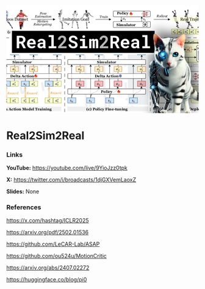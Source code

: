 ![thumbnail](thumbnail.png)

# Real2Sim2Real

### Links

**YouTube:** https://youtube.com/live/9YioJzz0tpk

**X:** https://twitter.com/i/broadcasts/1djGXVemLaoxZ

**Slides:** None

### References

https://x.com/hashtag/ICLR2025

https://arxiv.org/pdf/2502.01536

https://github.com/LeCAR-Lab/ASAP

https://github.com/ou524u/MotionCritic

https://arxiv.org/abs/2407.02272

https://huggingface.co/blog/pi0
